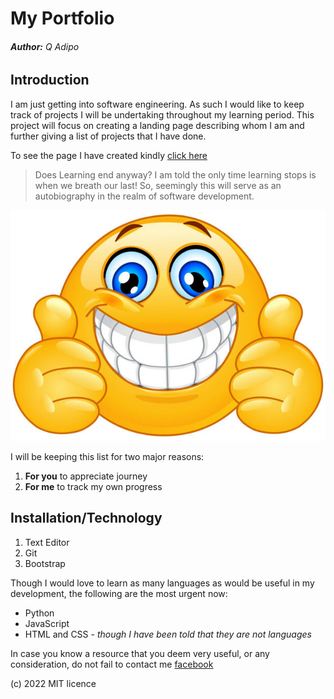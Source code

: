 # My Portfolio

###### **Author:** *Q Adipo*

## Introduction
I am just getting into software engineering. As such I would like to keep track of projects I will be undertaking throughout my learning period. This project will focus on creating a landing page describing whom I am and further giving a list of projects that I have done.

To see the page I have created kindly [click here](https://qadipo.github.io/portfolio-landing-page/)


> Does Learning end anyway? I am told the only time learning stops is when we breath our last! So, seemingly this will serve as an autobiography in the realm of software development.

![Let's keep *learning!*](smile.jpg)

I will be keeping this list for two major reasons:
1. **For you** to appreciate journey
2. **For me** to track my own progress

## Installation/Technology
1. Text Editor
2. Git
3. Bootstrap

Though I would love to learn as many languages as would be useful in my development, the following are the most urgent now:
- Python
- JavaScript
- HTML and CSS - *though I have been told that they are not languages*

In case you know a resource that you deem very useful, or any consideration, do not fail to contact me [facebook](https://web.facebook.com/)

(c) 2022 MIT licence
